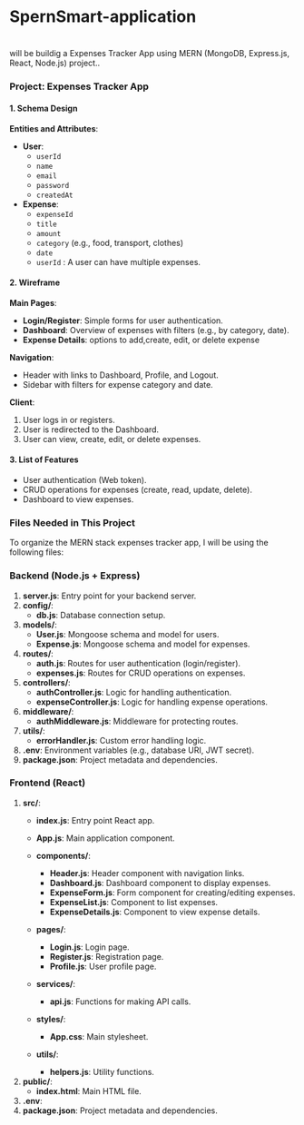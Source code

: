 # SpernSmart-application
# 
will be buildig a  Expenses Tracker App using MERN (MongoDB, Express.js, React, Node.js) project..
### Project: Expenses Tracker App

#### 1. Schema Design
**Entities and Attributes**:
- **User**: 
  - `userId` 
  - `name`
  - `email`
  - `password`
  - `createdAt`
- **Expense**:
  - `expenseId` 
  - `title`
  - `amount`
  - `category` (e.g., food, transport, clothes)
  - `date`
  - `userId` 
: A user can have multiple expenses.

#### 2. Wireframe
**Main Pages**:
- **Login/Register**: Simple forms for user authentication.
- **Dashboard**: Overview of expenses with filters (e.g., by category, date).
- **Expense Details**:  options to add,create, edit, or delete expense

**Navigation**:
- Header with links to Dashboard, Profile, and Logout.
- Sidebar with filters for expense category and date.

**Client**:
1. User logs in or registers.
2. User is redirected to the Dashboard.
3. User can view, create, edit, or delete expenses.

#### 3. List of Features
- User authentication (Web token).
- CRUD operations for expenses (create, read, update, delete).
- Dashboard to view expenses.


### Files Needed in This Project
To organize the MERN stack expenses tracker app, I will be using the following files:


### Backend (Node.js + Express)
1. **server.js**: Entry point for your backend server.
2. **config/**:
   - **db.js**: Database connection setup.
3. **models/**:
   - **User.js**: Mongoose schema and model for users.
   - **Expense.js**: Mongoose schema and model for expenses.
4. **routes/**:
   - **auth.js**: Routes for user authentication (login/register).
   - **expenses.js**: Routes for CRUD operations on expenses.
5. **controllers/**:
   - **authController.js**: Logic for handling authentication.
   - **expenseController.js**: Logic for handling expense operations.
6. **middleware/**:
   - **authMiddleware.js**: Middleware for protecting routes.
7. **utils/**:
   - **errorHandler.js**: Custom error handling logic.
8. **.env**: Environment variables (e.g., database URI, JWT secret).
9. **package.json**: Project metadata and dependencies.

### Frontend (React)
1. **src/**:
   - **index.js**: Entry point React app.
   - **App.js**: Main application component.
   - **components/**:
     - **Header.js**: Header component with navigation links.
     - **Dashboard.js**: Dashboard component to display expenses.
     - **ExpenseForm.js**: Form component for creating/editing expenses.
     - **ExpenseList.js**: Component to list expenses.
     - **ExpenseDetails.js**: Component to view expense details.
   - **pages/**:
     - **Login.js**: Login page.
     - **Register.js**: Registration page.
     - **Profile.js**: User profile page.
   
   - **services/**:
     - **api.js**: Functions for making API calls.
   - **styles/**:
     - **App.css**: Main stylesheet.
   - **utils/**:
     - **helpers.js**: Utility functions.
2. **public/**:
   - **index.html**: Main HTML file.
3. **.env**: 
4. **package.json**: Project metadata and dependencies.


